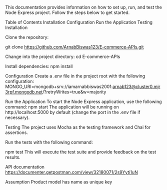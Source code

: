 This documentation provides information on how to set up, run, and test the Node Express project. Follow the steps below to get started.


Table of Contents
Installation
Configuration
Run the Application
Testing
Installation

Clone the repository:

git clone https://github.com/ArnabBiswas123/E-commerce-APIs.git

Change into the project directory:
cd E-commerce-APIs


Install dependencies:
npm install


Configuration
Create a .env file in the project root with the following configuration:
MONGO_URI=mongodb+srv://iamarnabbiswas2001:arnab123@cluster0.mjr3rpf.mongodb.net/?retryWrites=true&w=majority


Run the Application
To start the Node Express application, use the following command:
npm start
The application will be running on http://localhost:5000 by default (change the port in the .env file if necessary).

Testing
The project uses Mocha as the testing framework and Chai for assertions.

Run the tests with the following command:

npm test
This will execute the test suite and provide feedback on the test results.

API documentation 
https://documenter.getpostman.com/view/32180071/2s9Yyti1uN


Assumption
Product model has name as unique key
